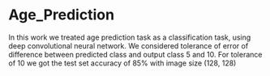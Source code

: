 # Age_Prediction

In this work we treated age prediction task as a classification task, using deep convolutional neural network. We considered tolerance of error of difference between predicted class and output class 5 and 10. For tolerance of 10 we got the test set accuracy of 85% with image size (128, 128)  